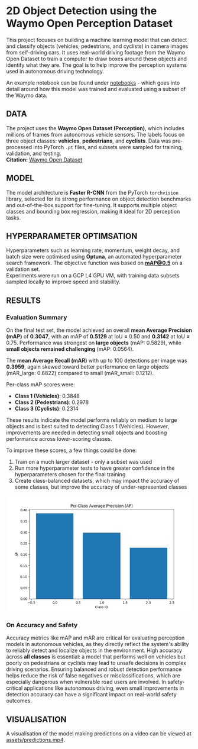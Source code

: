 # 2D Object Detection using the Waymo Open Perception Dataset

This project focuses on building a machine learning model that can detect and classify objects (vehicles, pedestrians, and cyclists) in camera images from self-driving cars. It uses real-world driving footage from the Waymo Open Dataset to train a computer to draw boxes around these objects and identify what they are. The goal is to help improve the perception systems used in autonomous driving technology.

An example notebook can be found under [notebooks](notebooks) - which goes into detail around how this model was trained and evaluated using a subset of the Waymo data.

## DATA
The project uses the **Waymo Open Dataset (Perception)**, which includes millions of frames from autonomous vehicle sensors.
The labels focus on three object classes: **vehicles**, **pedestrians**, and **cyclists**. Data was pre-processed into PyTorch `.pt` files, and subsets were sampled for training, validation, and testing.  
**Citation:** [Waymo Open Dataset](https://waymo.com/open/)

## MODEL 
The model architecture is **Faster R-CNN** from the PyTorch `torchvision` library, selected for its strong performance on object detection benchmarks and out-of-the-box support for fine-tuning. It supports multiple object classes and bounding box regression, making it ideal for 2D perception tasks.

## HYPERPARAMETER OPTIMSATION
Hyperparameters such as learning rate, momentum, weight decay, and batch size were optimised using **Optuna**, an automated hyperparameter search framework. The objective function was based on **mAP@0.5** on a validation set.  
Experiments were run on a GCP L4 GPU VM, with training data subsets sampled locally to improve speed and stability.

## RESULTS
### Evaluation Summary

On the final test set, the model achieved an overall **mean Average Precision (mAP)** of **0.3047**, with an mAP of **0.5129** at IoU ≥ 0.50 and **0.3142** at IoU ≥ 0.75. Performance was strongest on **large objects** (mAP: 0.5829), while **small objects remained challenging** (mAP: 0.0564).

The **mean Average Recall (mAR)** with up to 100 detections per image was **0.3959**, again skewed toward better performance on large objects (mAR_large: 0.6822) compared to small (mAR_small: 0.1212).

Per-class mAP scores were:
- **Class 1 (Vehicles)**: 0.3848  
- **Class 2 (Pedestrians)**: 0.2978  
- **Class 3 (Cyclists)**: 0.2314  

These results indicate the model performs reliably on medium to large objects and is best suited to detecting Class 1 (Vehicles). However, improvements are needed in detecting small objects and boosting performance across lower-scoring classes.

To improve these scores, a few things could be done:
1. Train on a much larger dataset - only a subset was used
2. Run more hyperparameter tests to have greater confidence in the hyperparameters chosen for the final training
3. Create class-balanced datasets, which may impact the accuracy of some classes, but improve the accuracy of under-represented classes

![Screenshot](assets/per_class_ap.png)
 
### On Accuracy and Safety

Accuracy metrics like mAP and mAR are critical for evaluating perception models in autonomous vehicles, as they directly reflect the system's ability to reliably detect and localize objects in the environment. High accuracy across **all classes** is essential: a model that performs well on vehicles but poorly on pedestrians or cyclists may lead to unsafe decisions in complex driving scenarios. Ensuring balanced and robust detection performance helps reduce the risk of false negatives or misclassifications, which are especially dangerous when vulnerable road users are involved. In safety-critical applications like autonomous driving, even small improvements in detection accuracy can have a significant impact on real-world safety outcomes.

## VISUALISATION

A visualisation of the model making predictions on a video can be viewed at [assets/predictions.mp4](assets/predictions.mp4).